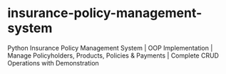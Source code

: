 # insurance-policy-management-system
 Python Insurance Policy Management System | OOP Implementation | Manage Policyholders, Products, Policies &amp; Payments | Complete CRUD Operations with Demonstration

